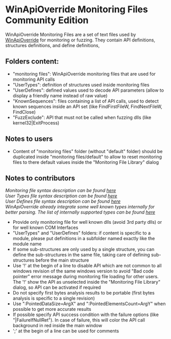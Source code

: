 # WinApiOverride Monitoring Files Community Edition

WinApiOverride Monitoring Files are a set of text files used by [WinApiOverride](http://jacquelin.potier.free.fr/winapioverride32/) for monitoring or fuzzing.
They contain API definitions, structures definitions, and define definitions,

## Folders content:
* "monitoring files": WinApiOverride monitoring files that are used for monitoring API calls
* "UserTypes": definition of structures used inside monitoring files
* "UserDefines": defined values used to decode API parameters (allow to display a friendly name instead of raw value)
* "KnownSequences": files containing a list of API calls, used to detect known sequences inside an API set (like FindFirstFileW, FindNextFileW, FindClose)
* "FuzzExclude": API that must not be called when fuzzing dlls (like kernel32|ExitProcess)


## Notes to users
* Content of "monitoring files" folder (without "default" folder) should be duplicated inside "monitoring files/default" to allow to reset monitoring files to there default values inside the "Monitoring File Library" dialog

## Notes to contributors
*Monitoring file syntax description can be found [here](http://jacquelin.potier.free.fr/winapioverride32/doc/monitoringfiles.htm)* \
*User Types file syntax description can be found [here](http://jacquelin.potier.free.fr/winapioverride32/doc/usertypes.htm)* \
*User Defines file syntax description can be found [here](http://jacquelin.potier.free.fr/winapioverride32/doc/userdefines.htm)* \
*WinApiOverride already integrate some well known types internally for better parsing. The list of internally supported types can be found [here](http://jacquelin.potier.free.fr/winapioverride32/doc/monitoringfiles.htm#fullysupported)* 

* Provide only monitoring file for well known dlls (avoid 3rd party dlls) or for well known COM Interfaces
* "UserTypes" and "UserDefines" folders: if content is specific to a module, please put definitions in a subfolder named exactly like the module name
* If some sub-structures are only used by a single structure, you can define the sub-structures in the same file, taking care of defining sub-structures before the main structure
* Use '!' at the begin of a line to disable API which are not common to all windows revision of the same windows version to avoid "Bad code pointer" error message during monitoring file loading for other users. The '!' show the API as unselected inside the "Monitoring File Library" dialog, so API can be activated if required
* Do not specify first bytes analysis results to be portable (first bytes analysis is specific to a single revision)
* Use ":PointedDataSize=ArgX" and ":PointedElementsCount=ArgY" when possible to get more accurate results
* If possible specify API success condition with the failure options (like "|FailureIfNullRet"). In case of failure, this will color the API call background in red inside the main window
* ';' at the begin of a line can be used for comments
